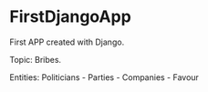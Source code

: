 # FirstDjangoApp
First APP created with Django.

Topic: Bribes.

Entities: Politicians - Parties - Companies - Favour
